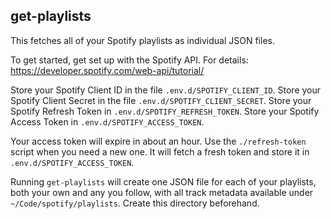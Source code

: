 ## get-playlists

This fetches all of your Spotify playlists as individual JSON files.

To get started, get set up with the Spotify API.
For details: https://developer.spotify.com/web-api/tutorial/

Store your Spotify Client ID in the file `.env.d/SPOTIFY_CLIENT_ID`.
Store your Spotify Client Secret in the file `.env.d/SPOTIFY_CLIENT_SECRET`.
Store your Spotify Refresh Token in `.env.d/SPOTIFY_REFRESH_TOKEN`.
Store your Spotify Access Token in `.env.d/SPOTIFY_ACCESS_TOKEN`.

Your access token will expire in about an hour.
Use the `./refresh-token` script when you need a new one.
It will fetch a fresh token and store it in `.env.d/SPOTIFY_ACCESS_TOKEN`.

Running `get-playlists` will create one JSON file for each of your playlists,
both your own and any you follow, with all track metadata available under
`~/Code/spotify/playlists`. Create this directory beforehand.
